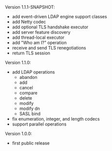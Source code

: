Version 1.1.1-SNAPSHOT:
- add event-driven LDAP engine support classes
- add Netty codec
- add optional TLS handshake executor
- add server feature discovery
- add thread-local executor
- add "Who am I?" operation
- receive and send TLS renegotiations
- return TLS session

Version 1.1.0:
- add LDAP operations
  - abandon
  - add
  - cancel
  - compare
  - delete
  - modify
  - modify dn
  - SASL bind
- fix enumeration, integer, and length codecs
- support parallel operations

Version 1.0.0:
- first public release
